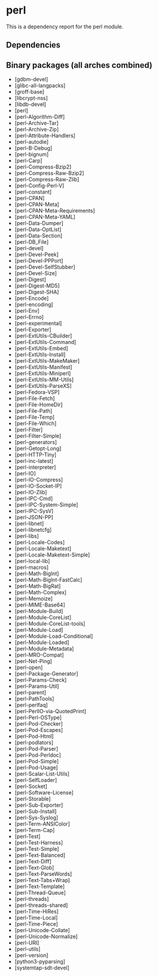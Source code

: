 # perl
This is a dependency report for the perl module.
## Dependencies
## Binary packages (all arches combined)
* [gdbm-devel]
* [glibc-all-langpacks]
* [groff-base]
* [libcrypt-nss]
* [libdb-devel]
* [perl]
* [perl-Algorithm-Diff]
* [perl-Archive-Tar]
* [perl-Archive-Zip]
* [perl-Attribute-Handlers]
* [perl-autodie]
* [perl-B-Debug]
* [perl-bignum]
* [perl-Carp]
* [perl-Compress-Bzip2]
* [perl-Compress-Raw-Bzip2]
* [perl-Compress-Raw-Zlib]
* [perl-Config-Perl-V]
* [perl-constant]
* [perl-CPAN]
* [perl-CPAN-Meta]
* [perl-CPAN-Meta-Requirements]
* [perl-CPAN-Meta-YAML]
* [perl-Data-Dumper]
* [perl-Data-OptList]
* [perl-Data-Section]
* [perl-DB_File]
* [perl-devel]
* [perl-Devel-Peek]
* [perl-Devel-PPPort]
* [perl-Devel-SelfStubber]
* [perl-Devel-Size]
* [perl-Digest]
* [perl-Digest-MD5]
* [perl-Digest-SHA]
* [perl-Encode]
* [perl-encoding]
* [perl-Env]
* [perl-Errno]
* [perl-experimental]
* [perl-Exporter]
* [perl-ExtUtils-CBuilder]
* [perl-ExtUtils-Command]
* [perl-ExtUtils-Embed]
* [perl-ExtUtils-Install]
* [perl-ExtUtils-MakeMaker]
* [perl-ExtUtils-Manifest]
* [perl-ExtUtils-Miniperl]
* [perl-ExtUtils-MM-Utils]
* [perl-ExtUtils-ParseXS]
* [perl-Fedora-VSP]
* [perl-File-Fetch]
* [perl-File-HomeDir]
* [perl-File-Path]
* [perl-File-Temp]
* [perl-File-Which]
* [perl-Filter]
* [perl-Filter-Simple]
* [perl-generators]
* [perl-Getopt-Long]
* [perl-HTTP-Tiny]
* [perl-inc-latest]
* [perl-interpreter]
* [perl-IO]
* [perl-IO-Compress]
* [perl-IO-Socket-IP]
* [perl-IO-Zlib]
* [perl-IPC-Cmd]
* [perl-IPC-System-Simple]
* [perl-IPC-SysV]
* [perl-JSON-PP]
* [perl-libnet]
* [perl-libnetcfg]
* [perl-libs]
* [perl-Locale-Codes]
* [perl-Locale-Maketext]
* [perl-Locale-Maketext-Simple]
* [perl-local-lib]
* [perl-macros]
* [perl-Math-BigInt]
* [perl-Math-BigInt-FastCalc]
* [perl-Math-BigRat]
* [perl-Math-Complex]
* [perl-Memoize]
* [perl-MIME-Base64]
* [perl-Module-Build]
* [perl-Module-CoreList]
* [perl-Module-CoreList-tools]
* [perl-Module-Load]
* [perl-Module-Load-Conditional]
* [perl-Module-Loaded]
* [perl-Module-Metadata]
* [perl-MRO-Compat]
* [perl-Net-Ping]
* [perl-open]
* [perl-Package-Generator]
* [perl-Params-Check]
* [perl-Params-Util]
* [perl-parent]
* [perl-PathTools]
* [perl-perlfaq]
* [perl-PerlIO-via-QuotedPrint]
* [perl-Perl-OSType]
* [perl-Pod-Checker]
* [perl-Pod-Escapes]
* [perl-Pod-Html]
* [perl-podlators]
* [perl-Pod-Parser]
* [perl-Pod-Perldoc]
* [perl-Pod-Simple]
* [perl-Pod-Usage]
* [perl-Scalar-List-Utils]
* [perl-SelfLoader]
* [perl-Socket]
* [perl-Software-License]
* [perl-Storable]
* [perl-Sub-Exporter]
* [perl-Sub-Install]
* [perl-Sys-Syslog]
* [perl-Term-ANSIColor]
* [perl-Term-Cap]
* [perl-Test]
* [perl-Test-Harness]
* [perl-Test-Simple]
* [perl-Text-Balanced]
* [perl-Text-Diff]
* [perl-Text-Glob]
* [perl-Text-ParseWords]
* [perl-Text-Tabs+Wrap]
* [perl-Text-Template]
* [perl-Thread-Queue]
* [perl-threads]
* [perl-threads-shared]
* [perl-Time-HiRes]
* [perl-Time-Local]
* [perl-Time-Piece]
* [perl-Unicode-Collate]
* [perl-Unicode-Normalize]
* [perl-URI]
* [perl-utils]
* [perl-version]
* [python3-pyparsing]
* [systemtap-sdt-devel]
